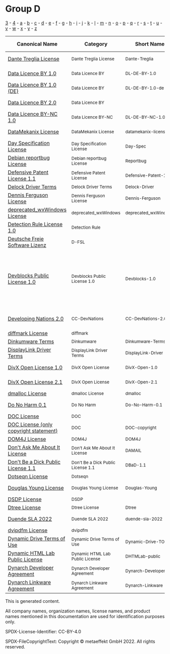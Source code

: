 # Group D

[3](../[3]/README.md) -
[4](../[4]/README.md) -
[a](../[a]/README.md) - 
[b](../[b]/README.md) - 
[c](../[c]/README.md) - 
[d](../[d]/README.md) - 
[e](../[e]/README.md) - 
[f](../[f]/README.md) - 
[g](../[g]/README.md) - 
[h](../[h]/README.md) - 
[i](../[i]/README.md) - 
[j](../[j]/README.md) - 
[k](../[k]/README.md) - 
[l](../[l]/README.md) - 
[m](../[m]/README.md) - 
[n](../[n]/README.md) - 
[o](../[o]/README.md) - 
[p](../[p]/README.md) - 
[q](../[q]/README.md) - 
[r](../[r]/README.md) - 
[s](../[s]/README.md) - 
[t](../[t]/README.md) - 
[u](../[u]/README.md) - 
[v](../[v]/README.md) - 
[w](../[w]/README.md) - 
[x](../[x]/README.md) - 
[y](../[y]/README.md) - 
[z](../[z]/README.md)

|Canonical Name|Category|Short Name|SPDX Identifier|OSI|Open CoDE|ScanCode|Matched ScanCode|Type|
| --- | --- | --- | --- | --- | --- | --- | --- | --- |
|[Dante Treglia License]([da]/Dante-Treglia-License.yaml)|<sup>Dante Treglia License</sup>|<sup>Dante-Treglia</sup>| | |<sup> </sup>| [dante-treglia](https://github.com/nexB/scancode-toolkit/blob/develop/src/licensedcode/data/licenses/dante-treglia.LICENSE) | [dante-treglia](https://github.com/nexB/scancode-toolkit/blob/develop/src/licensedcode/data/licenses/dante-treglia.LICENSE) |<sup>terms</sup>|
|[Data Licence BY 1.0]([da]/Data-Licence-BY-1.0.yaml)|<sup>Data Licence BY</sup>|<sup>DL-DE-BY-1.0</sup>| | |<sup> </sup>| [dl-de-by-1-0-en](https://github.com/nexB/scancode-toolkit/blob/develop/src/licensedcode/data/licenses/dl-de-by-1-0-en.LICENSE) | |<sup>terms</sup>|
|[Data Licence BY 1.0 (DE)]([da]/Data-Licence-BY-1.0-(DE).yaml)|<sup>Data Licence BY</sup>|<sup>DL-DE-BY-1.0-de</sup>| | |<sup> </sup>| [dl-de-by-1-0-de](https://github.com/nexB/scancode-toolkit/blob/develop/src/licensedcode/data/licenses/dl-de-by-1-0-de.LICENSE) | |<sup>terms</sup>|
|[Data Licence BY 2.0]([da]/Data-Licence-BY-2.0.yaml)|<sup>Data Licence BY</sup>|<sup> </sup>|[DL-DE-BY-2.0](https://spdx.org/licenses/DL-DE-BY-2.0.html)| |<sup> </sup>| [dl-de-by-2-0-en](https://github.com/nexB/scancode-toolkit/blob/develop/src/licensedcode/data/licenses/dl-de-by-2-0-en.LICENSE) | |<sup>terms</sup>|
|[Data Licence BY-NC 1.0]([da]/Data-Licence-BY-NC-1.0.yaml)|<sup>Data Licence BY-NC</sup>|<sup>DL-DE-BY-NC-1.0</sup>| | |<sup> </sup>| [dl-de-by-nc-1-0-en](https://github.com/nexB/scancode-toolkit/blob/develop/src/licensedcode/data/licenses/dl-de-by-nc-1-0-en.LICENSE) | |<sup>terms</sup>|
|[DataMekanix License]([da]/DataMekanix-License.yaml)|<sup>DataMekanix License</sup>|<sup>datamekanix-license</sup>| | |<sup> </sup>| [datamekanix-license](https://github.com/nexB/scancode-toolkit/blob/develop/src/licensedcode/data/licenses/datamekanix-license.LICENSE) | |<sup>terms</sup>|
|[Day Specification License]([da]/Day-Specification-License.yaml)|<sup>Day Specification License</sup>|<sup>Day-Spec</sup>| | |<sup> </sup>| [day-spec](https://github.com/nexB/scancode-toolkit/blob/develop/src/licensedcode/data/licenses/day-spec.LICENSE) | [day-spec](https://github.com/nexB/scancode-toolkit/blob/develop/src/licensedcode/data/licenses/day-spec.LICENSE) |<sup>terms</sup>|
|[Debian reportbug License]([de]/Debian-reportbug-License.yaml)|<sup>Debian reportbug License</sup>|<sup>Reportbug</sup>| | |<sup> </sup>| [reportbug](https://github.com/nexB/scancode-toolkit/blob/develop/src/licensedcode/data/licenses/reportbug.LICENSE) | [reportbug](https://github.com/nexB/scancode-toolkit/blob/develop/src/licensedcode/data/licenses/reportbug.LICENSE) |<sup>terms</sup>|
|[Defensive Patent License 1.1]([de]/Defensive-Patent-License-1.1.yaml)|<sup>Defensive Patent License</sup>|<sup>Defensive-Patent-1.1</sup>| | |<sup> </sup>| [defensive-patent-1.1](https://github.com/nexB/scancode-toolkit/blob/develop/src/licensedcode/data/licenses/defensive-patent-1.1.LICENSE) | |<sup>terms</sup>|
|[Delock Driver Terms]([de]/Delock-Driver-Terms.yaml)|<sup>Delock Driver Terms</sup>|<sup>Delock-Driver</sup>| | |<sup> </sup>| | |<sup>terms</sup>|
|[Dennis Ferguson License]([de]/Dennis-Ferguson-License.yaml)|<sup>Dennis Ferguson License</sup>|<sup>Dennis-Ferguson</sup>| | |<sup> </sup>| [dennis-ferguson](https://github.com/nexB/scancode-toolkit/blob/develop/src/licensedcode/data/licenses/dennis-ferguson.LICENSE) | [dennis-ferguson](https://github.com/nexB/scancode-toolkit/blob/develop/src/licensedcode/data/licenses/dennis-ferguson.LICENSE) |<sup>terms</sup>|
|[deprecated_wxWindows License]([de]/deprecated_wxWindows-License.yaml)|<sup>deprecated_wxWindows</sup>|<sup>deprecated_wxWindows</sup>| | |<sup> </sup>| | |<sup>terms</sup>|
|[Detection Rule License 1.0]([de]/Detection-Rule-License-1.0.yaml)|<sup>Detection Rule</sup>|<sup> </sup>|[DRL-1.0](https://spdx.org/licenses/DRL-1.0.html)| |<sup> </sup>| [drl-1.0](https://github.com/nexB/scancode-toolkit/blob/develop/src/licensedcode/data/licenses/drl-1.0.LICENSE) | |<sup>terms</sup>|
|[Deutsche Freie Software Lizenz]([de]/Deutsche-Freie-Software-Lizenz.yaml)|<sup>D-FSL</sup>|<sup> </sup>|[D-FSL-1.0](https://spdx.org/licenses/D-FSL-1.0.html)| |<sup> </sup>| [d-fsl-1.0-de](https://github.com/nexB/scancode-toolkit/blob/develop/src/licensedcode/data/licenses/d-fsl-1.0-de.LICENSE) | [d-fsl-1.0-de](https://github.com/nexB/scancode-toolkit/blob/develop/src/licensedcode/data/licenses/d-fsl-1.0-de.LICENSE) |<sup>terms</sup>|
|[Devblocks Public License 1.0]([de]/Devblocks-Public-License-1.0.yaml)|<sup>Devblocks Public License 1.0</sup>|<sup>Devblocks-1.0</sup>| | |<sup> </sup>| [devblocks-1.0](https://github.com/nexB/scancode-toolkit/blob/develop/src/licensedcode/data/licenses/devblocks-1.0.LICENSE) | [bsd-no-disclaimer-unmodified](https://github.com/nexB/scancode-toolkit/blob/develop/src/licensedcode/data/licenses/bsd-no-disclaimer-unmodified.LICENSE), [fsf-mit](https://github.com/nexB/scancode-toolkit/blob/develop/src/licensedcode/data/licenses/fsf-mit.LICENSE), [infineon-free](https://github.com/nexB/scancode-toolkit/blob/develop/src/licensedcode/data/licenses/infineon-free.LICENSE), [unknown](https://github.com/nexB/scancode-toolkit/blob/develop/src/licensedcode/data/licenses/unknown.LICENSE), [warranty-disclaimer](https://github.com/nexB/scancode-toolkit/blob/develop/src/licensedcode/data/licenses/warranty-disclaimer.LICENSE) |<sup>terms</sup>|
|[Developing Nations 2.0]([de]/Developing-Nations-2.0.yaml)|<sup>CC-DevNations</sup>|<sup>CC-DevNations-2.0</sup>| | |<sup> </sup>| [cc-devnations-2.0](https://github.com/nexB/scancode-toolkit/blob/develop/src/licensedcode/data/licenses/cc-devnations-2.0.LICENSE) | [cc-by-2.0](https://github.com/nexB/scancode-toolkit/blob/develop/src/licensedcode/data/licenses/cc-by-2.0.LICENSE) |<sup>terms</sup>|
|[diffmark License]([di]/diffmark-License.yaml)|<sup>diffmark</sup>|<sup> </sup>|[diffmark](https://spdx.org/licenses/diffmark.html)| |<sup> </sup>| [diffmark](https://github.com/nexB/scancode-toolkit/blob/develop/src/licensedcode/data/licenses/diffmark.LICENSE) | [diffmark](https://github.com/nexB/scancode-toolkit/blob/develop/src/licensedcode/data/licenses/diffmark.LICENSE) |<sup>terms</sup>|
|[Dinkumware Terms]([di]/Dinkumware-Terms.yaml)|<sup>Dinkumware</sup>|<sup>Dinkumware-Terms</sup>| | |<sup> </sup>| | |<sup>terms</sup>|
|[DisplayLink Driver Terms]([di]/DisplayLink-Driver-Terms.yaml)|<sup>DisplayLink Driver Terms</sup>|<sup>DisplayLink-Driver</sup>| | |<sup> </sup>| | |<sup>terms</sup>|
|[DivX Open License 1.0]([di]/DivX-Open-License-1.0.yaml)|<sup>DivX Open License</sup>|<sup>DivX-Open-1.0</sup>| | |<sup> </sup>| [divx-open-1.0](https://github.com/nexB/scancode-toolkit/blob/develop/src/licensedcode/data/licenses/divx-open-1.0.LICENSE) | [divx-open-1.0](https://github.com/nexB/scancode-toolkit/blob/develop/src/licensedcode/data/licenses/divx-open-1.0.LICENSE) |<sup>terms</sup>|
|[DivX Open License 2.1]([di]/DivX-Open-License-2.1.yaml)|<sup>DivX Open License</sup>|<sup>DivX-Open-2.1</sup>| | |<sup> </sup>| [divx-open-2.1](https://github.com/nexB/scancode-toolkit/blob/develop/src/licensedcode/data/licenses/divx-open-2.1.LICENSE) | [divx-open-2.1](https://github.com/nexB/scancode-toolkit/blob/develop/src/licensedcode/data/licenses/divx-open-2.1.LICENSE) |<sup>terms</sup>|
|[dmalloc License]([dm]/dmalloc-License.yaml)|<sup>dmalloc License</sup>|<sup>dmalloc</sup>| | |<sup> </sup>| [dmalloc](https://github.com/nexB/scancode-toolkit/blob/develop/src/licensedcode/data/licenses/dmalloc.LICENSE) | [dmalloc](https://github.com/nexB/scancode-toolkit/blob/develop/src/licensedcode/data/licenses/dmalloc.LICENSE) |<sup>terms</sup>|
|[Do No Harm 0.1]([do]/Do-No-Harm-0.1.yaml)|<sup>Do No Harm</sup>|<sup>Do-No-Harm-0.1</sup>| | |<sup> </sup>| [do-no-harm-0.1](https://github.com/nexB/scancode-toolkit/blob/develop/src/licensedcode/data/licenses/do-no-harm-0.1.LICENSE) | [apache-2.0](https://github.com/nexB/scancode-toolkit/blob/develop/src/licensedcode/data/licenses/apache-2.0.LICENSE) |<sup>terms</sup>|
|[DOC License]([do]/DOC-License.yaml)|<sup>DOC</sup>|<sup> </sup>|[DOC](https://spdx.org/licenses/DOC.html)| |<sup>approved</sup>| [ace-tao](https://github.com/nexB/scancode-toolkit/blob/develop/src/licensedcode/data/licenses/ace-tao.LICENSE) | [ace-tao](https://github.com/nexB/scancode-toolkit/blob/develop/src/licensedcode/data/licenses/ace-tao.LICENSE) |<sup>terms</sup>|
|[DOC License (only copyright statement)]([do]/DOC-License-(only-copyright-statement).yaml)|<sup>DOC</sup>|<sup>DOC-copyright</sup>| | |<sup> </sup>| | [ace-tao](https://github.com/nexB/scancode-toolkit/blob/develop/src/licensedcode/data/licenses/ace-tao.LICENSE) |<sup>terms</sup>|
|[DOM4J License]([do]/DOM4J-License.yaml)|<sup>DOM4J</sup>|<sup>DOM4J</sup>| | |<sup> </sup>| [dom4j](https://github.com/nexB/scancode-toolkit/blob/develop/src/licensedcode/data/licenses/dom4j.LICENSE) | [dom4j](https://github.com/nexB/scancode-toolkit/blob/develop/src/licensedcode/data/licenses/dom4j.LICENSE) |<sup>terms</sup>|
|[Don't Ask Me About It License]([do]/Don't-Ask-Me-About-It-License.yaml)|<sup>Don't Ask Me About It License</sup>|<sup>DAMAIL</sup>| | |<sup> </sup>| [damail](https://github.com/nexB/scancode-toolkit/blob/develop/src/licensedcode/data/licenses/damail.LICENSE) | [damail](https://github.com/nexB/scancode-toolkit/blob/develop/src/licensedcode/data/licenses/damail.LICENSE) |<sup>terms</sup>|
|[Don't Be a Dick Public License 1.1]([do]/Don't-Be-a-Dick-Public-License-1.1.yaml)|<sup>Don't Be a Dick Public License 1.1</sup>|<sup>DBaD-1.1</sup>| | |<sup> </sup>| [dbad-1.1](https://github.com/nexB/scancode-toolkit/blob/develop/src/licensedcode/data/licenses/dbad-1.1.LICENSE), [dbad](https://github.com/nexB/scancode-toolkit/blob/develop/src/licensedcode/data/licenses/dbad.LICENSE) | [dbad-1.1](https://github.com/nexB/scancode-toolkit/blob/develop/src/licensedcode/data/licenses/dbad-1.1.LICENSE) |<sup>terms</sup>|
|[Dotseqn License]([do]/Dotseqn-License.yaml)|<sup>Dotseqn</sup>|<sup> </sup>|[Dotseqn](https://spdx.org/licenses/Dotseqn.html)| |<sup> </sup>| [dotseqn](https://github.com/nexB/scancode-toolkit/blob/develop/src/licensedcode/data/licenses/dotseqn.LICENSE) | [dotseqn](https://github.com/nexB/scancode-toolkit/blob/develop/src/licensedcode/data/licenses/dotseqn.LICENSE) |<sup>terms</sup>|
|[Douglas Young License]([do]/Douglas-Young-License.yaml)|<sup>Douglas Young License</sup>|<sup>Douglas-Young</sup>| | |<sup> </sup>| [douglas-young](https://github.com/nexB/scancode-toolkit/blob/develop/src/licensedcode/data/licenses/douglas-young.LICENSE) | [douglas-young](https://github.com/nexB/scancode-toolkit/blob/develop/src/licensedcode/data/licenses/douglas-young.LICENSE) |<sup>terms</sup>|
|[DSDP License]([ds]/DSDP-License.yaml)|<sup>DSDP</sup>|<sup> </sup>|[DSDP](https://spdx.org/licenses/DSDP.html)| |<sup> </sup>| [dsdp](https://github.com/nexB/scancode-toolkit/blob/develop/src/licensedcode/data/licenses/dsdp.LICENSE) | [dsdp](https://github.com/nexB/scancode-toolkit/blob/develop/src/licensedcode/data/licenses/dsdp.LICENSE) |<sup>terms</sup>|
|[Dtree License]([dt]/Dtree-License.yaml)|<sup>Dtree License</sup>|<sup>Dtree</sup>| | |<sup> </sup>| [dtree](https://github.com/nexB/scancode-toolkit/blob/develop/src/licensedcode/data/licenses/dtree.LICENSE) | [dtree](https://github.com/nexB/scancode-toolkit/blob/develop/src/licensedcode/data/licenses/dtree.LICENSE) |<sup>terms</sup>|
|[Duende SLA 2022]([du]/Duende-SLA-2022.yaml)|<sup>Duende SLA 2022</sup>|<sup>duende-sla-2022</sup>| | |<sup> </sup>| [duende-sla-2022](https://github.com/nexB/scancode-toolkit/blob/develop/src/licensedcode/data/licenses/duende-sla-2022.LICENSE) | |<sup>terms</sup>|
|[dvipdfm License]([dv]/dvipdfm-License.yaml)|<sup>dvipdfm</sup>|<sup> </sup>|[dvipdfm](https://spdx.org/licenses/dvipdfm.html)| |<sup> </sup>| [dvipdfm](https://github.com/nexB/scancode-toolkit/blob/develop/src/licensedcode/data/licenses/dvipdfm.LICENSE) | [dvipdfm](https://github.com/nexB/scancode-toolkit/blob/develop/src/licensedcode/data/licenses/dvipdfm.LICENSE) |<sup>terms</sup>|
|[Dynamic Drive Terms of Use]([dy]/Dynamic-Drive-Terms-of-Use.yaml)|<sup>Dynamic Drive Terms of Use</sup>|<sup>Dynamic-Drive-TOU</sup>| | |<sup> </sup>| [dynamic-drive-tou](https://github.com/nexB/scancode-toolkit/blob/develop/src/licensedcode/data/licenses/dynamic-drive-tou.LICENSE) | [dynamic-drive-tou](https://github.com/nexB/scancode-toolkit/blob/develop/src/licensedcode/data/licenses/dynamic-drive-tou.LICENSE) |<sup>terms</sup>|
|[Dynamic HTML Lab Public License]([dy]/Dynamic-HTML-Lab-Public-License.yaml)|<sup>Dynamic HTML Lab Public License</sup>|<sup>DHTMLab-public</sup>| | |<sup> </sup>| [dhtmlab-public](https://github.com/nexB/scancode-toolkit/blob/develop/src/licensedcode/data/licenses/dhtmlab-public.LICENSE) | [dhtmlab-public](https://github.com/nexB/scancode-toolkit/blob/develop/src/licensedcode/data/licenses/dhtmlab-public.LICENSE) |<sup>terms</sup>|
|[Dynarch Developer Agreement]([dy]/Dynarch-Developer-Agreement.yaml)|<sup>Dynarch Developer Agreement</sup>|<sup>Dynarch-Developer</sup>| | |<sup> </sup>| [dynarch-developer](https://github.com/nexB/scancode-toolkit/blob/develop/src/licensedcode/data/licenses/dynarch-developer.LICENSE) | [dynarch-developer](https://github.com/nexB/scancode-toolkit/blob/develop/src/licensedcode/data/licenses/dynarch-developer.LICENSE) |<sup>terms</sup>|
|[Dynarch Linkware Agreement]([dy]/Dynarch-Linkware-Agreement.yaml)|<sup>Dynarch Linkware Agreement</sup>|<sup>Dynarch-Linkware</sup>| | |<sup> </sup>| [dynarch-linkware](https://github.com/nexB/scancode-toolkit/blob/develop/src/licensedcode/data/licenses/dynarch-linkware.LICENSE) | [dynarch-linkware](https://github.com/nexB/scancode-toolkit/blob/develop/src/licensedcode/data/licenses/dynarch-linkware.LICENSE) |<sup>terms</sup>|

This is generated content.

All company names, organization names, license names, and product names mentioned in this documentation are used for identification purposes only.

SPDX-License-Identifier: CC-BY-4.0

SPDX-FileCopyrightText: Copyright © metaeffekt GmbH 2022. All rights reserved.
